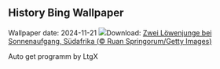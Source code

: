 ## History Bing Wallpaper
Wallpaper date: 2024-11-21
![](https://www.bing.com/th?id=OHR.LionCubs_DE-DE4457487465_UHD.jpg&w=1000)Download: [Zwei Löwenjunge bei Sonnenaufgang, Südafrika (© Ruan Springorum/Getty Images)](https://www.bing.com/th?id=OHR.LionCubs_DE-DE4457487465_UHD.jpg)

Auto get programm by LtgX
